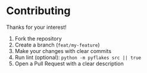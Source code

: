 # Contributing

Thanks for your interest!

1. Fork the repository
2. Create a branch (`feat/my-feature`)
3. Make your changes with clear commits
4. Run lint (optional): `python -m pyflakes src || true`
5. Open a Pull Request with a clear description
